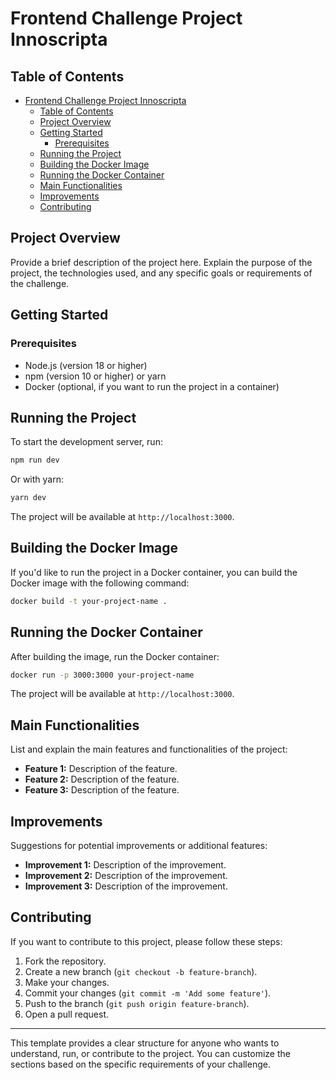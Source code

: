 # Frontend Challenge Project Innoscripta

## Table of Contents

- [Frontend Challenge Project Innoscripta](#frontend-challenge-project-innoscripta)
  - [Table of Contents](#table-of-contents)
  - [Project Overview](#project-overview)
  - [Getting Started](#getting-started)
    - [Prerequisites](#prerequisites)
  - [Running the Project](#running-the-project)
  - [Building the Docker Image](#building-the-docker-image)
  - [Running the Docker Container](#running-the-docker-container)
  - [Main Functionalities](#main-functionalities)
  - [Improvements](#improvements)
  - [Contributing](#contributing)

## Project Overview

Provide a brief description of the project here. Explain the purpose of the project, the technologies used, and any specific goals or requirements of the challenge.

## Getting Started

### Prerequisites

- Node.js (version 18 or higher)
- npm (version 10 or higher) or yarn
- Docker (optional, if you want to run the project in a container)

## Running the Project

To start the development server, run:

```bash
npm run dev
```

Or with yarn:

```bash
yarn dev
```

The project will be available at `http://localhost:3000`.

## Building the Docker Image

If you'd like to run the project in a Docker container, you can build the Docker image with the following command:

```bash
docker build -t your-project-name .
```

## Running the Docker Container

After building the image, run the Docker container:

```bash
docker run -p 3000:3000 your-project-name
```

The project will be available at `http://localhost:3000`.

## Main Functionalities

List and explain the main features and functionalities of the project:

- **Feature 1:** Description of the feature.
- **Feature 2:** Description of the feature.
- **Feature 3:** Description of the feature.

## Improvements

Suggestions for potential improvements or additional features:

- **Improvement 1:** Description of the improvement.
- **Improvement 2:** Description of the improvement.
- **Improvement 3:** Description of the improvement.

## Contributing

If you want to contribute to this project, please follow these steps:

1. Fork the repository.
2. Create a new branch (`git checkout -b feature-branch`).
3. Make your changes.
4. Commit your changes (`git commit -m 'Add some feature'`).
5. Push to the branch (`git push origin feature-branch`).
6. Open a pull request.

---

This template provides a clear structure for anyone who wants to understand, run, or contribute to the project. You can customize the sections based on the specific requirements of your challenge.
